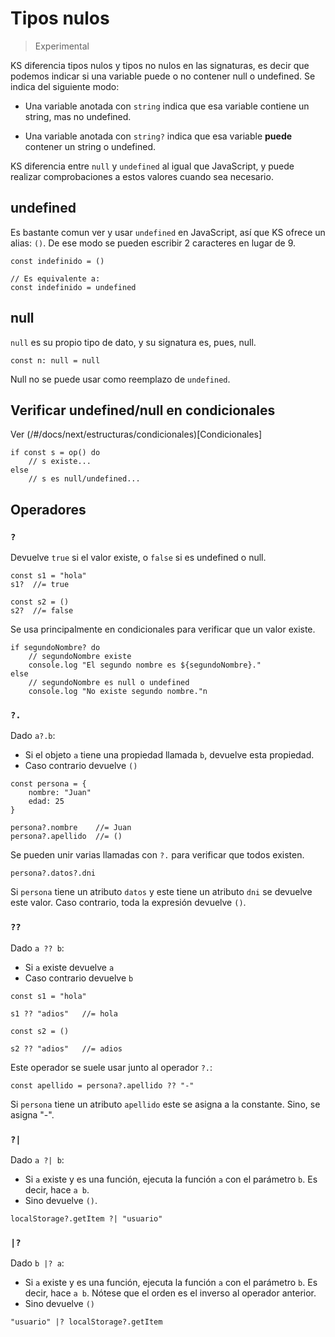 # Tipos nulos

> Experimental

KS diferencia tipos nulos y tipos no nulos en las signaturas, es decir que
podemos indicar si una variable puede o no contener null o undefined.
Se indica del siguiente modo:

- Una variable anotada con `string` indica que esa variable contiene un string, mas no undefined.

- Una variable anotada con `string?` indica que esa variable **puede** contener un string o undefined.

KS diferencia entre `null` y `undefined` al igual que JavaScript, y puede realizar
comprobaciones a estos valores cuando sea necesario.

## undefined

Es bastante comun ver y usar `undefined` en JavaScript, así que KS ofrece un alias:
`()`. De ese modo se pueden escribir 2 caracteres en lugar de 9.

```
const indefinido = ()

// Es equivalente a:
const indefinido = undefined
```

## null

`null` es su propio tipo de dato, y su signatura es, pues, null.

```
const n: null = null
```

Null no se puede usar como reemplazo de `undefined`.

## Verificar undefined/null en condicionales

Ver (/#/docs/next/estructuras/condicionales)[Condicionales]

```
if const s = op() do
    // s existe...
else
    // s es null/undefined...
```

## Operadores

### `?`

Devuelve `true` si el valor existe, o `false` si es undefined o null.

```
const s1 = "hola"
s1?  //= true

const s2 = ()
s2?  //= false
```

Se usa principalmente en condicionales para verificar que un valor existe.

```
if segundoNombre? do
    // segundoNombre existe
    console.log "El segundo nombre es ${segundoNombre}."
else
    // segundoNombre es null o undefined
    console.log "No existe segundo nombre."n
```

### `?.`

Dado `a?.b`:

- Si el objeto `a` tiene una propiedad llamada `b`, devuelve esta propiedad.
- Caso contrario devuelve `()`

```
const persona = {
    nombre: "Juan"
    edad: 25
}

persona?.nombre    //= Juan
persona?.apellido  //= ()
```

Se pueden unir varias llamadas con `?.` para verificar que todos existen.

```
persona?.datos?.dni
```

Si `persona` tiene un atributo `datos` y este tiene un atributo `dni` se devuelve este valor.
Caso contrario, toda la expresión devuelve `()`.

### `??`

Dado `a ?? b`:

- Si `a` existe devuelve `a`
- Caso contrario devuelve `b`

```
const s1 = "hola"

s1 ?? "adios"   //= hola

const s2 = ()

s2 ?? "adios"   //= adios
```

Este operador se suele usar junto al operador `?.`:

```
const apellido = persona?.apellido ?? "-"
```

Si `persona` tiene un atributo `apellido` este se asigna a la constante.
Sino, se asigna "-".

### `?|`

Dado `a ?| b`:

- Si `a` existe y es una función, ejecuta la función `a` con el parámetro `b`. Es decir, hace
  `a b`.
- Sino devuelve `()`.

```
localStorage?.getItem ?| "usuario"
```

### `|?`

Dado `b |? a`:

- Si `a` existe y es una función, ejecuta la función `a` con el parámetro `b`. Es decir,
  hace `a b`. Nótese que el orden es el inverso al operador anterior.
- Sino devuelve `()`

```
"usuario" |? localStorage?.getItem
```
